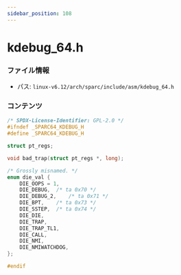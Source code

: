 ```yaml
---
sidebar_position: 108
---
```

# kdebug_64.h

### ファイル情報

- パス: `linux-v6.12/arch/sparc/include/asm/kdebug_64.h`

### コンテンツ

```h
/* SPDX-License-Identifier: GPL-2.0 */
#ifndef _SPARC64_KDEBUG_H
#define _SPARC64_KDEBUG_H

struct pt_regs;

void bad_trap(struct pt_regs *, long);

/* Grossly misnamed. */
enum die_val {
	DIE_OOPS = 1,
	DIE_DEBUG,	/* ta 0x70 */
	DIE_DEBUG_2,	/* ta 0x71 */
	DIE_BPT,	/* ta 0x73 */
	DIE_SSTEP,	/* ta 0x74 */
	DIE_DIE,
	DIE_TRAP,
	DIE_TRAP_TL1,
	DIE_CALL,
	DIE_NMI,
	DIE_NMIWATCHDOG,
};

#endif

```
